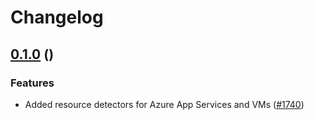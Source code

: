 # Changelog

## [0.1.0]() ()

### Features

* Added resource detectors for Azure App Services and VMs ([#1740](https://github.com/open-telemetry/opentelemetry-js-contrib/pull/1740))
